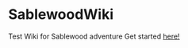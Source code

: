 # SablewoodWiki
Test Wiki for Sablewood adventure
Get started [here!](https://github.com/ItsRhetorical/SablewoodWiki/wiki)
